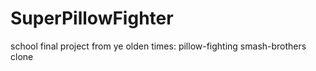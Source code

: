 # SuperPillowFighter
school final project from ye olden times: pillow-fighting smash-brothers clone

